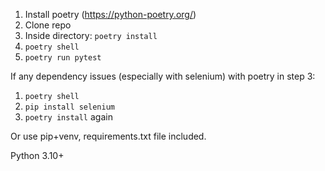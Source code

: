 1. Install poetry (https://python-poetry.org/)
2. Clone repo
3. Inside directory: `poetry install`
4. `poetry shell`
5. `poetry run pytest`


If any dependency issues (especially with selenium) with poetry in step 3:
  1. `poetry shell`
  2. `pip install selenium`
  3. `poetry install` again

Or use pip+venv, requirements.txt file included.

Python 3.10+
